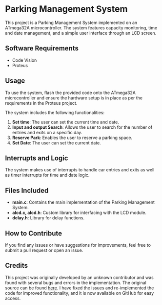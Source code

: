 # Parking Management System

This project is a Parking Management System implemented on an ATmega32A microcontroller. The system features capacity monitoring, time and date management, and a simple user interface through an LCD screen.

## Software Requirements

- Code Vision
- Proteus

## Usage

To use the system, flash the provided code onto the ATmega32A microcontroller and ensure the hardware setup is in place as per the requirements in the Proteus project.

The system includes the following functionalities:

1. **Set time**: The user can set the current time and date.
2. **Input and output Search**: Allows the user to search for the number of entries and exits on a specific day.
3. **Reserve Park**: Enables the user to reserve a parking space.
4. **Set Date**: The user can set the current date.

## Interrupts and Logic

The system makes use of interrupts to handle car entries and exits as well as timer interrupts for time and date logic.

## Files Included

- **main.c**: Contains the main implementation of the Parking Management System.
- **alcd.c, alcd.h**: Custom library for interfacing with the LCD module.
- **delay.h**: Library for delay functions.

## How to Contribute

If you find any issues or have suggestions for improvements, feel free to submit a pull request or open an issue.

## Credits

This project was originally developed by an unknown contributor and was found with several bugs and errors in the implementation. The original source can be found [here](https://melec.ir/parking-automation-circuit-infrared-sensor). I have fixed the issues and re-implemented the code for improved functionality, and it is now available on GitHub for easy access.
